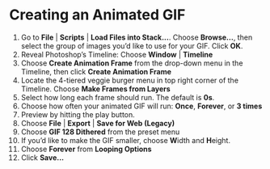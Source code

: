 # Creating an Animated GIF
1. Go to **File** | **Scripts** | **Load Files into Stack...**. Choose **Browse...**, then select the group of images you’d like to use for your GIF. Click **OK**.
2. Reveal Photoshop’s Timeline: Choose **Window** | **Timeline**
3. Choose **Create Animation Frame** from the drop-down menu in the Timeline, then click **Create Animation Frame**
4. Locate the 4-tiered veggie burger menu in top right corner of the Timeline. Choose **Make Frames from Layers**
5. Select how long each frame should run. The default is **0s**.
6. Choose how often your animated GIF will run: **Once**, **Forever**, or **3 times**
7. Preview by hitting the play button.
8. Choose **File** | **Export** | **Save for Web (Legacy)**
9. Choose **GIF 128 Dithered** from the preset menu
10. If you’d like to make the GIF smaller, choose **W**idth and **H**eight.
11. Choose **Forever** from **Looping Options**
12. Click **Save...**
